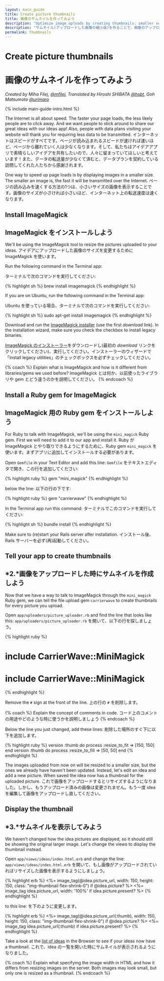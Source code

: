 ```yaml
---
layout: main_guide
title: Create picture thumbnails
title: 画像のサムネイルを作ってみよう
description: "Optimize image uploads by creating thumbnails: smaller versions of the original file uploads."
description: "サムネイル(アップロードした画像の縮小版)を作ることで、画像のアップロード機能を最適化しましょう。"
permalink: thumbnails
---
```


# Create picture thumbnails
# 画像のサムネイルを作ってみよう

*Created by Miha Filej, [@mfilej](https://twitter.com/mfilej), Translated by Hiroshi SHIBATA [@hsbt](http://twitter.com/hsbt), Goh Matsumoto [@urimaro](http://twitter.com/urimaro)*

{% include main-guide-intro.html %}

The Internet is all about speed. The faster your page loads, the less likely people are to click away. And we want people to stick around to share our great ideas with our ideas app! Also, people with data plans visiting your website will thank you for requiring less data to be transmitted.
インターネットはスピードがすべてです。ページが読み込まれるスピードが速ければ速いほど、ページから離れていく人は少なくなります。そして、私たちはアイデアアプリで素晴らしいアイデアを共有したいので、人々に留まっていてほしいと考えています！また、データの転送量が少なくて済むと、データプランを契約している訪問してくれた人たちから感謝されます。

One way to speed up page loads is by displaying images in a smaller size. The smaller an image is, the fast it will be transmitted over the Internet.
ページの読み込みを速くする方法の1つは、小さいサイズの画像を表示することです。画像のサイズが小さければ小さいほど、インターネット上の転送速度は速くなります。

## Install ImageMagick
## ImageMagick をインストールしよう

We'll be using the ImageMagick tool to resize the pictures uploaded to your ideas.
アイデアにアップロードした画像のサイズを変更するために ImageMagick を使います。

<div class="os-specific">
  <div class="mac">
<p>Run the following command in the Terminal app:</p>
<p>ターミナルで次のコマンドを実行してください:</p>
{% highlight sh %}
brew install imagemagick
{% endhighlight %}
  </div>
  <div class="nix">
<p>If you are on Ubuntu, run the following command in the Terminal app:</p>
<p>Ubuntu を使っている場合、ターミナルで次のコマンドを実行してください:</p>
{% highlight sh %}
sudo apt-get install imagemagick
{% endhighlight %}
  </div>
  <div class="win">
<p>Download and run the <a href="https://www.imagemagick.org/script/download.php#windows">ImageMagick installer</a> (use the first <em>download</em> link). In the installation wizard, make sure you check the checkbox to install legacy binaries.</p>
<p><a href="https://www.imagemagick.org/script/download.php#windows">ImageMagick のインストーラー</a>をダウンロードし(最初の <em>download</em> リンクをクリックしてください)、実行してください。インストーラーのウィザードで「Install legacy utilities」のチェックボックスを必ずチェックしてください。</p>
  </div>
</div>

{% coach %}
Explain what is ImageMagick and how is it different from libraries/gems we used before?
ImageMagick とは何か、以前使ったライブラリや gem とどう違うのかを説明してください。
{% endcoach %}

## Install a Ruby gem for ImageMagick
## ImageMagick 用の Ruby gem をインストールしよう

For Ruby to talk with ImageMagick, we'll be using the `mini_magick` Ruby gem. First we will need to add it to our app and install it.
Ruby が ImageMagick とやり取りできるようにするために、Ruby gem `mini_magick` を使います。まずアプリに追加してインストールする必要があります。

Open `Gemfile` in your Text Editor and add this line:
`Gemfile` をテキストエディタで開き、この行を追加してください:

{% highlight ruby %}
gem "mini_magick"
{% endhighlight %}

below the line:
以下の行の下です:

{% highlight ruby %}
gem "carrierwave"
{% endhighlight %}

In the Terminal app run this command:
ターミナルでこのコマンドを実行してください:

{% highlight sh %}
bundle install
{% endhighlight %}

Make sure to (re)start your Rails server after installation.
インストール後、Rails サーバーを必ず(再)起動してください。

## Tell your app to create thumbnails
## *2.*画像をアップロードした時にサムネイルを作成しよう

Now that we have a way to talk to ImageMagick through the `mini_magick` Ruby gem, we can tell the file upload gem `carrierwave` to create thumbnails for every picture you upload.

Open `app/uploaders/picture_uploader.rb` and find the line that looks like this:
`app/uploaders/picture_uploader.rb` を開いて、以下の行を探しましょう。

{% highlight ruby %}
# include CarrierWave::MiniMagick
  # include CarrierWave::MiniMagick
{% endhighlight %}

Remove the `#` sign at the front of the line.
上の行の `#` を削除します。

{% coach %}
Explain the concept of comments in code.
コード上のコメントの用途やどのような時に使うかを説明しましょう
{% endcoach %}

Below the line you just changed, add these lines:
削除した場所のすぐ下に以下を追加します。

{% highlight ruby %}
version :thumb do
  process :resize_to_fit => [150, 150]
end
version :thumb do
  process :resize_to_fill => [50, 50]
end
{% endhighlight %}

The images uploaded from now on will be resized to a smaller size, but the ones we already have haven't been updated. Instead, let's edit an idea and add a new picture. When saved the idea now has a thumbnail for the uploaded picture.
これで画像をアップロードするとリサイズするようになりました。しかし、もうアップロード済みの画像は変更されません。もう一度 idea を編集して画像をアップロードし直してください。

## Display the thumbnail
## *3.*サムネイルを表示してみよう

We haven't changed how the idea pictures are displayed, so it should still be showing the original larger image. Let's change the views to display the thumbnail instead.

Open `app/views/ideas/index.html.erb` and change the line:
`app/views/ideas/index.html.erb` を開いて、もし画像がアップロードされていればリサイズした画像を表示するようにしましょう。

{% highlight erb %}
<%= image_tag(@idea.picture_url, width: 150, height: 150, class: "img-thumbnail flex-shrink-0") if @idea.picture? %>
<%= image_tag idea.picture_url, width: '100%' if idea.picture.present? %>
{% endhighlight %}

to this line:
を下のように変更します。

{% highlight erb %}
<%= image_tag(@idea.picture_url(:thumb), width: 150, height: 150, class: "img-thumbnail flex-shrink-0") if @idea.picture? %>
<%= image_tag idea.picture_url(:thumb) if idea.picture.present? %>
{% endhighlight %}

Take a look at the [list of ideas](http://localhost:3000/ideas) in the Browser to see if your ideas now have a thumbnail.
これで、idea の一覧を開いた時にサムネイルが表示されるようになりました。

{% coach %}
Explain what specifying the image width in HTML and how it differs from resizing images on the server. Both images may look small, but only one is resized as a thumbnail.
{% endcoach %}
